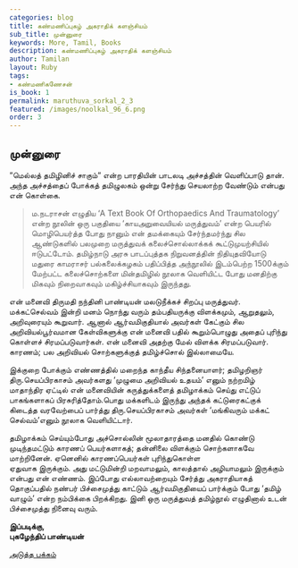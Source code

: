 ```yaml
---
categories: blog
title: கண்மணிப்புகழ் அகராதிக் களஞ்சியம்
sub_title: முன்னுரை
keywords: More, Tamil, Books
description: கண்மணிப்புகழ் அகராதிக் களஞ்சியம்
author: Tamilan
layout: Ruby
tags:
- கண்மணிகணேசன்
is_book: 1
permalink: maruthuva_sorkal_2_3
featured: /images/noolkal_96_6.png
order: 3
---
```

## முன்னுரை

“மெல்லத் தமிழினிச் சாகும்“ என்ற பாரதியின் பாடலடி அச்சத்தின் வெளிப்பாடு தான். அந்த அச்சத்தைப் போக்கத் தமிழுலகம் ஒன்று சேர்ந்து செயலாற்ற வேண்டும் என்பது என் கொள்கை.

> ம.நடராசன் எழுதிய ‘A Text Book Of Orthopaedics And Traumatology’ என்ற நூலின் ஒரு பகுதியை ‘காயஅறுவையியல் மருத்துவம்’ என்ற பெயரில் மொழிபெயர்த்த போது நானும் என் தமக்கையும் சேர்ந்தமர்ந்து சில ஆண்டுகளில் பலமுறை மருத்துவக் கலைச்சொல்லாக்கக் கூட்டுமுயற்சியில் ஈடுபட்டோம். தமிழ்நாடு அரசு பாடப்புத்தக நிறுவனத்தின் நிதியுதவியோடு மதுரை காமராசர் பல்கலைக்கழகம் பதிப்பித்த அந்நூலில் இடம்பெற்ற 1500க்கும் மேற்பட்ட கலைச்சொற்களை மின்தமிழில் நூலாக வெளியிட்ட போது மனதிற்கு மிகவும் நிறைவாகவும் மகிழ்ச்சியாகவும் இருந்தது.

என் மனைவி திருமதி நந்தினி பாண்டியன் மலடுநீக்கச் சிறப்பு மருத்துவர். மக்கட்செல்வம் இன்றி மனம் நொந்து வரும் தம்பதியருக்கு விளக்கமும், ஆறுதலும், அறிவுரையும் கூறுவார். ஆனால் ஆர்வமிகுதியால் அவர்கள் கேட்கும் சில அறிவியல்பூர்வமான கேள்விகளுக்கு என் மனைவி பதில் கூறும்பொழுது அதைப் புரிந்து கொள்ளச் சிரமப்படுவார்கள். என் மனைவி அதற்கு மேல் விளக்க சிரமப்படுவார். காரணம்; பல அறிவியல் சொற்களுக்குத் தமிழ்ச்சொல் இல்லாமையே.

இக்குறை போக்கும் எண்ணத்தில் மறைந்த காந்தீய சிந்தனையாளர்; தமிழறிஞர் திரு.செயப்பிரகாசம் அவர்களது ‘முழுமை அறிவியல் உதயம்’ எனும் நற்றமிழ் மாதாந்திர ஏட்டில் என் மனைவியின் கருத்துக்களைத் தமிழாக்கம் செய்து எட்டுப் பாகங்களாகப் பிரசுரித்தோம்.பொது மக்களிடம் இருந்து அந்தக் கட்டுரைகட்குக் கிடைத்த வரவேற்பைப் பார்த்து திரு.செயப்பிரகாசம் அவர்கள் ‘மங்கிவரும் மக்கட் செல்வம்’எனும் நூலாக வெளியிட்டார்.

தமிழாக்கம் செய்யும்போது அச்சொல்லின் மூலாதாரத்தை மனதில் கொண்டு முடிந்தமட்டும் காரணப் பெயர்களாகத்; தன்னிலை விளக்கும் சொற்களாகவே மாற்றினேன். ஏனெனில் காரணப்பெயர்கள் புரிந்துகொள்ள  
ஏதுவாக இருக்கும். அது மட்டுமின்றி மறவாமலும், காலத்தால் அழியாமலும் இருக்கும் என்பது என் எண்ணம். இப்போது எல்லாவற்றையும் சேர்த்து அகராதியாகத் தொகுப்பதில் நண்பர் பிச்சைமுத்து காட்டும் ஆர்வமிகுதியைப் பார்க்கும் போது ‘தமிழ் வாழும்’ என்ற நம்பிக்கை பிறக்கிறது. இனி ஒரு மருத்துவத் தமிழ்நூல் எழுதினால் உடன் பிச்சைமுத்து நினைவு வரும்.

**இப்படிக்கு,  
புகழேந்திப் பாண்டியன்**

[அடுத்த பக்கம்](maruthuva_sorkal_2_4)